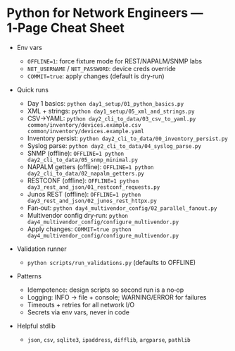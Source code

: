 # Python for Network Engineers — 1‑Page Cheat Sheet

- Env vars
  - `OFFLINE=1`: force fixture mode for REST/NAPALM/SNMP labs
  - `NET_USERNAME` / `NET_PASSWORD`: device creds override
  - `COMMIT=true`: apply changes (default is dry‑run)

- Quick runs
  - Day 1 basics: `python day1_setup/01_python_basics.py`
  - XML + strings: `python day1_setup/05_xml_and_strings.py`
  - CSV→YAML: `python day2_cli_to_data/03_csv_to_yaml.py common/inventory/devices.example.csv common/inventory/devices.example.yaml`
  - Inventory persist: `python day2_cli_to_data/00_inventory_persist.py`
  - Syslog parse: `python day2_cli_to_data/04_syslog_parse.py`
  - SNMP (offline): `OFFLINE=1 python day2_cli_to_data/05_snmp_minimal.py`
  - NAPALM getters (offline): `OFFLINE=1 python day2_cli_to_data/02_napalm_getters.py`
  - RESTCONF (offline): `OFFLINE=1 python day3_rest_and_json/01_restconf_requests.py`
  - Junos REST (offline): `OFFLINE=1 python day3_rest_and_json/02_junos_rest_httpx.py`
  - Fan‑out: `python day4_multivendor_config/02_parallel_fanout.py`
  - Multivendor config dry‑run: `python day4_multivendor_config/configure_multivendor.py`
  - Apply changes: `COMMIT=true python day4_multivendor_config/configure_multivendor.py`

- Validation runner
  - `python scripts/run_validations.py` (defaults to OFFLINE)

- Patterns
  - Idempotence: design scripts so second run is a no‑op
  - Logging: INFO → file + console; WARNING/ERROR for failures
  - Timeouts + retries for all network I/O
  - Secrets via env vars, never in code

- Helpful stdlib
  - `json`, `csv`, `sqlite3`, `ipaddress`, `difflib`, `argparse`, `pathlib`

